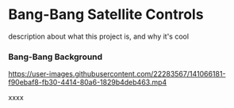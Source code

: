 <script type="text/javascript" async
  src="https://cdnjs.cloudflare.com/ajax/libs/mathjax/2.7.2/MathJax.js?config=TeX-MML-AM_CHTML">
</script>

# Bang-Bang Satellite Controls 

description about what this project is, and why it's cool


### Bang-Bang Background



https://user-images.githubusercontent.com/22283567/141066181-f90ebaf8-fb30-4414-80a6-1829b4deb463.mp4

xxxx
